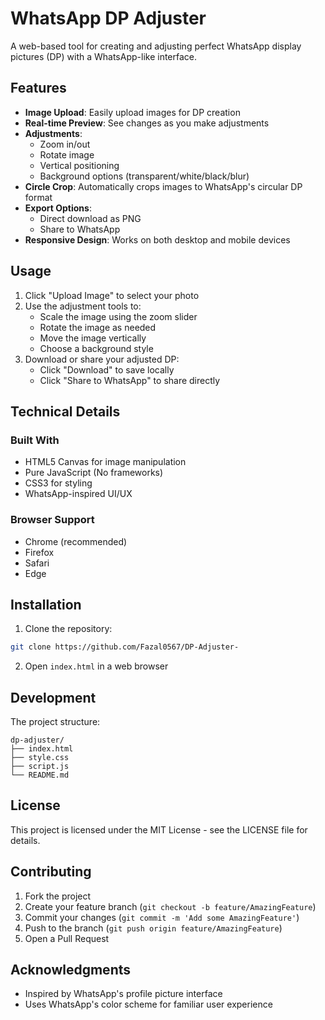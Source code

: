 # WhatsApp DP Adjuster

A web-based tool for creating and adjusting perfect WhatsApp display pictures (DP) with a WhatsApp-like interface.

## Features

- **Image Upload**: Easily upload images for DP creation
- **Real-time Preview**: See changes as you make adjustments
- **Adjustments**:
  - Zoom in/out
  - Rotate image
  - Vertical positioning
  - Background options (transparent/white/black/blur)
- **Circle Crop**: Automatically crops images to WhatsApp's circular DP format
- **Export Options**:
  - Direct download as PNG
  - Share to WhatsApp
- **Responsive Design**: Works on both desktop and mobile devices

## Usage

1. Click "Upload Image" to select your photo
2. Use the adjustment tools to:
   - Scale the image using the zoom slider
   - Rotate the image as needed
   - Move the image vertically
   - Choose a background style
3. Download or share your adjusted DP:
   - Click "Download" to save locally
   - Click "Share to WhatsApp" to share directly

## Technical Details

### Built With
- HTML5 Canvas for image manipulation
- Pure JavaScript (No frameworks)
- CSS3 for styling
- WhatsApp-inspired UI/UX

### Browser Support
- Chrome (recommended)
- Firefox
- Safari
- Edge

## Installation

1. Clone the repository:
```bash
git clone https://github.com/Fazal0567/DP-Adjuster-
```

2. Open `index.html` in a web browser

## Development

The project structure:
```
dp-adjuster/
├── index.html
├── style.css
├── script.js
└── README.md
```

## License

This project is licensed under the MIT License - see the LICENSE file for details.

## Contributing

1. Fork the project
2. Create your feature branch (`git checkout -b feature/AmazingFeature`)
3. Commit your changes (`git commit -m 'Add some AmazingFeature'`)
4. Push to the branch (`git push origin feature/AmazingFeature`)
5. Open a Pull Request

## Acknowledgments

- Inspired by WhatsApp's profile picture interface
- Uses WhatsApp's color scheme for familiar user experience